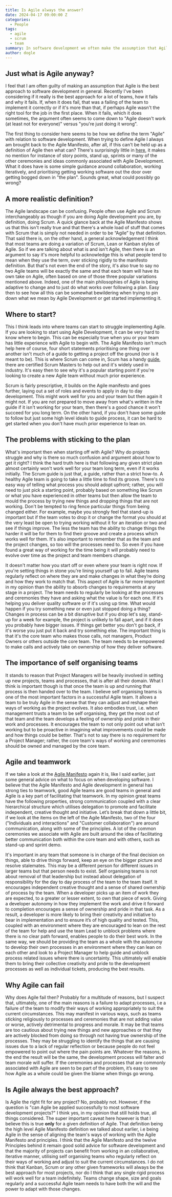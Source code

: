 ```yaml
---
title: Is Agile always the answer?
date: 2024-04-17 09:00:00 Z
categories:
  - People
tags:
  - agile
  - scrum
  - team
summary: In software development we often make the assumption that Agile is the best way to manage process on a project but just what do we mean by that, is it true and, if so, why are there so many examples of it not working for teams? In this post I try to take a deeper look at some of these questions.
author: dogle
---
```


## Just what is Agile anyway?

I feel that I am often guilty of making an assumption that Agile is the best approach to software development in general. Recently I've been considering if it really is the best approach for a lot of teams, how it fails and why it fails. If, when it does fail, that was a failing of the team to implement it correctly or if it's more than that, if perhaps Agile wasn't the right tool for the job in the first place. When it fails, which it does sometimes, the argument often seems to come down to "Agile doesn't work (at least not for everyone)" versus "you're just doing it wrong".

The first thing to consider here seems to be how we define the term "Agile" with relation to software development. When trying to define Agile I always am brought back to the Agile Manifesto, after all, if this can't be held up as a definition of Agile then what can? There's surprisingly little in [here](https://agilemanifesto.org/), it makes no mention for instance of story points, stand up, sprints or many of the other ceremonies and ideas commonly associated with Agile Development. What it does have is some simple guidance around collaboration, working iteratively, and prioritising getting working software out the door over getting bogged down in "the plan". Sounds great, what could possibly go wrong?

## A more realistic definition?

The Agile landscape can be confusing. People often use Agile and Scrum interchangeably as though if you are doing Agile development you are, by definition, doing Scrum. A quick glance back at the Agile Manifesto shows us that this isn't really true and that there's a whole load of stuff that comes with Scrum that is simply not needed in order to be “Agile” by that definition. That said there is, on the other hand, a general acknowledgement I think that most teams are doing a variation of Scrum, Lean or Kanban styles of Agile. So if we are talking about what is and isn't Agile, then there is an argument to say it's more helpful to acknowledge this is what people tend to mean when they use the term, over sticking rigidly to the manifesto definition.
But that's not even the end of the story, it's also true to say no two Agile teams will be exactly the same and that each team will have its own take on Agile, often based on one of those three popular variations mentioned above. Indeed, one of the main philosophies of Agile is being adaptive to change and to just do what works over following a plan. Easy then to see how all this can be somewhat bewildering when trying to pin down what we mean by Agile Development or get started implementing it.

## Where to start?

This I think leads into where teams can start to struggle implementing Agile. If you are looking to start using Agile Development, it can be very hard to know where to begin. This can be especially true when you or your team has little experience with Agile to begin with. The Agile Manifesto isn't much help here of course, four short statements prioritising one thing over another isn't much of a guide to getting a project off the ground (nor is it meant to be). This is where Scrum can come in, Scum has a handy [guide](https://scrumguides.org/scrum-guide.html), there are certified Scrum Masters to help out and it's widely used in industry. It's easy then to see why it's a popular starting point if you're looking to create a new Agile team without much prior experience.

Scrum is fairly prescriptive, it builds on the Agile manifesto and goes further, laying out a set of roles and events to apply in day to day development. This might work well for you and your team but then again it might not. If you are not prepared to move away from what's written in the guide if it isn't working for your team, then there's a good chance it won't succeed for you long term. On the other hand, if you don't have some guide to follow but just some high level ideals to guide process, it can be hard to get started when you don't have much prior experience to lean on.

## The problems with sticking to the plan

What's important then when starting off with Agile? Why do projects struggle and why is there so much confusion and argument about how to get it right?
I think the hard truth here is that following any given strict plan almost certainly won't work well for your team long term, even if it works initially. The Scrum guide is just that, a guide, rather than a strict how-to. A healthy Agile team is going to take a little time to find its groove. There's no easy way of telling what process you should adopt upfront; rather, you will need to just pick a starting point, probably based on something like Scrum or what you have experienced in other teams but then allow the team to mould the process by trying new things and dropping things that are not working. Don't be tempted to ring fence particular things from being changed either. For example, maybe you strongly feel that stand-up is important but if the team votes to drop it or change the format you should at the very least be open to trying working without it for an iteration or two and see if things improve. The less the team has the ability to change things the harder it will be for them to find their groove and create a process which works well for them. It's also important to remember that as the team and the project changes, so too will the processes need to. So even if you have found a great way of working for the time being it will probably need to evolve over time as the project and team members change.

It doesn't matter how you start off or even where your team is right now. If you're setting things in stone you're lining yourself up to fail. Agile teams regularly reflect on where they are and make changes in what they’re doing and how they work to match that. This aspect of Agile is far more important in my opinion than the ability to absorb changes to requirements at any stage in a project. The team needs to regularly be looking at the processes and ceremonies they have and asking what the value is for each one. If it's helping you deliver quality software or if it's using up time. What would happen if you try something new or even just stopped doing a thing? Changes in process can be a bit disruptive but if you drop let's say, stand-up for a week for example, the project is unlikely to fall apart, and if it does you probably have bigger issues. If things get better you don't go back, if it's worse you just put it back and try something else. The important thing is that it's the core team who makes those calls, not managers, Product Owners or others outside the core team. The team needs to be empowered to make calls and actively take on ownership of how they deliver software.

## The importance of self organising teams

It stands to reason that Project Managers will be heavily involved in setting up new projects, teams and processes, that is after all their domain. What I think is important though is that once the team is up and running that process is then handed over to the team. I believe self organising teams is one of the most important factors in a successful Agile team. It allows a team to be truly Agile in the sense that they can adjust and reshape their ways of working as the project evolves. It also embodies trust, i.e. when management trusts a team to be self organising, they get the most out of that team and the team develops a feeling of ownership and pride in their work and processes. It encourages the team to not only point out what isn’t working but to be proactive in imagining what improvements could be made and how things could be better. That's not to say there is no requirement for a Project Manager; rather, the core team's ways of working and ceremonies should be owned and managed by the core team.

## Agile and teamwork

If we take a look at the [Agile Manifesto](https://agilemanifesto.org/) again it is, like I said earlier, just some general advice on what to focus on when developing software. I believe that the Agile Manifesto and Agile development in general has strong ties to teamwork, good Agile teams are good teams in general and Agile is a key part of facilitating that teamwork. In my opinion great teams have the following properties, strong communication coupled with a clear hierarchical structure which utilises delegation to promote and facilitate independent, creative thought and initiative. Let’s break that down a little bit, if we look at the items on the left of the Agile Manifesto, two of the four ("Individuals and interactions" and "Customer collaboration") are around communication, along with some of the principles. A lot of the common ceremonies we associate with Agile are built around the idea of facilitating better communication both within the core team and with others, such as stand-up and sprint demo.

It's important in any team that someone is in charge of the final decision on things, able to drive things forward, keep an eye on the bigger picture and resolve stalemates. This may be a different person for different issues in larger teams but that person needs to exist. Self organising teams is not about removal of that leadership but instead about delegation of responsibility for the day to day process of the team to the team itself. It encourages independent creative thought and a sense of shared ownership of process by the team.
When a developer picks up an item of work they are expected, to a greater or lesser extent, to own that piece of work. Giving a developer autonomy in how they implement the work and drive it forward to completion encourages a sense of ownership and pride in that task. As a result, a developer is more likely to bring their creativity and initiative to bear in implementation and to ensure it’s of high quality and tested. This, coupled with an environment where they are encouraged to lean on the rest of the team for help and use the team Lead to unblock problems where there is no clear path forward, enables people to do their best work.
In the same way, we should be providing the team as a whole with the autonomy to develop their own processes in an environment where they can lean on each other and look to a Project Manager to help guide and unblock process related issues where there is uncertainty. This ultimately will enable them to bring their collective creativity and pride to the development processes as well as individual tickets, producing the best results.

## Why Agile can fail

Why does Agile fail then? Probably for a multitude of reasons, but I suspect that, ultimately, one of the main reasons is a failure to adapt processes, i.e a failure of the team to modify their ways of working appropriately to suit the current circumstances. This may manifest in various ways, such as teams sticking religiously to processes and ceremonies that are not adding value or worse, actively detrimental to progress and morale. It may be that teams are too cautious about trying new things and new approaches or that they are actively blocked from doing so through not having true ownership of the processes. They may be struggling to identify the things that are causing issues due to a lack of regular reflection or because people do not feel empowered to point out where the pain points are. Whatever the reasons, in the end the result will be the same, the development process will falter and team morale will suffer. If the ceremonies and processes that are commonly associated with Agile are seen to be part of the problem, it’s easy to see how Agile as a whole could be given the blame when things go wrong.

## Is Agile always the best approach?

Is Agile the right fit for any project? No, probably not. However, if the question is "can Agile be applied successfully to most software development projects?" I think yes, in my opinion that still holds true, all things considered. The super important caveat here however is that I believe this is true **only** for a given definition of Agile. That definition being the high level Agile Manifesto definition we talked about earlier, i.e being Agile in the sense of aligning the team's ways of working with the Agile Manifesto and principles. I think that the Agile Manifesto and the twelve Principles behind it remain good solid advice for software development and that the majority of projects can benefit from working in an collaborative, iterative manner, utilising self organising teams who regularly reflect on their ways of working and adjust to suit the current circumstances. I do not think that Kanban, Scrum or any other given frameworks will always be the best approach for most projects, nor do I think that any single rigid process will work well for a team indefinitely. Teams change shape, size and goals regularly and a successful Agile team needs to have both the will and the power to adapt with those changes.
